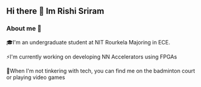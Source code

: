 ## Hi there 👋 Im Rishi Sriram

### About me 🚀
🎓I'm an undergraduate student at NIT Rourkela Majoring in ECE.

⚡I'm currently working on developing NN Accelerators using FPGAs

🏸When I'm not tinkering with tech, you can find me on the badminton court or playing video games

<!--
**rickyrorton/rickyrorton** is a ✨ _special_ ✨ repository because its `README.md` (this file) appears on your GitHub profile.

Here are some ideas to get you started:

- 🔭 I’m currently working on ...
- 🌱 I’m currently learning ...
- 👯 I’m looking to collaborate on ...
- 🤔 I’m looking for help with ...
- 💬 Ask me about ...
- 📫 How to reach me: ...
- 😄 Pronouns: ...
- ⚡ Fun fact: ...
-->
